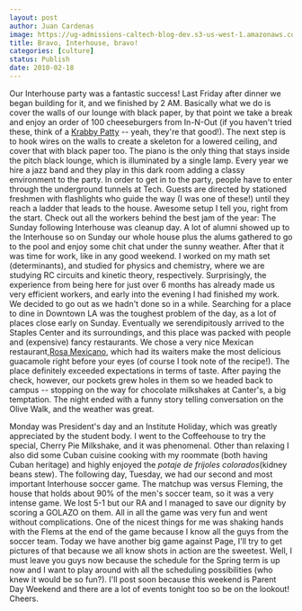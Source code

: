 ```yaml
---
layout: post
author: Juan Cardenas
image: https://ug-admissions-caltech-blog-dev.s3-us-west-1.amazonaws.com/old_pictures/caltech_as_it_happens/6a0105349b8251970b0120a8b286cb970b.jpg
title: Bravo, Interhouse, bravo!
categories: [culture]
status: Publish
date: 2010-02-18
---
```


Our Interhouse party was a fantastic success! Last Friday after dinner we began building for it, and we finished by 2 AM. Basically what we do is cover the walls of our lounge with black paper, by that point we take a break and enjoy an order of 100 cheeseburgers from In-N-Out (if you haven't tried these, think of a <a href="https://spongebob.wikia.com/wiki/Krabby_Patty">Krabby Patty</a> -- yeah, they're that good!). The next step is to hook wires on the walls to create a skeleton for a lowered ceiling, and cover that with black paper too. The piano is the only thing that stays inside the pitch black lounge, which is illuminated by a single lamp. Every year we hire a jazz band and they play in this dark room adding a classy environment to the party. In order to get in to the party, people have to enter through the underground tunnels at Tech. Guests are directed by stationed freshmen with flashlights who guide the way (I was one of these!) until they reach a ladder that leads to the house. Awesome setup I tell you, right from the start. Check out all the workers behind the best jam of the year:
The Sunday following Interhouse was cleanup day. A lot of alumni showed up to the Interhouse so on Sunday our whole house plus the alums gathered to go to the pool and enjoy some chit chat under the sunny weather. After that it was time for work, like in any good weekend. I worked on my math set (determinants), and studied for physics and chemistry, where we are studying RC circuits and kinetic theory, respectively. Surprisingly, the experience from being here for just over 6 months has already made us very efficient workers, and early into the evening I had finished my work. We decided to go out as we hadn't done so in a while. Searching for a place to dine in Downtown LA was the toughest problem of the day, as a lot of places close early on Sunday. Eventually we serendipitously arrived to the Staples Center and its surroundings, and this place was packed with people and (expensive) fancy restaurants. We chose a very nice Mexican restaurant,<a href="https://www.rosamexicano.com/" target="_blank">Rosa Mexicano</a>, which had its waiters make the most delicious guacamole right before your eyes (of course I took note of the recipe!). The place definitely exceeded expectations in terms of taste. After paying the check, however, our pockets grew holes in them so we headed back to campus -- stopping on the way for chocolate milkshakes at Canter's, a big temptation. The night ended with a funny story telling conversation on the Olive Walk, and the weather was great.

Monday was President's day and an Institute Holiday, which was greatly appreciated by the student body. I went to the Coffeehouse to try the special, Cherry Pie Milkshake, and it was phenomenal. Other than relaxing I also did some Cuban cuisine cooking with my roommate (both having Cuban heritage) and highly enjoyed the *potaje de frijoles colorados*(kidney beans stew). The following day, Tuesday, we had our second and most important Interhouse soccer game. The matchup was versus Fleming, the house that holds about 90% of the men's soccer team, so it was a very intense game. We lost 5-1 but our RA and I managed to save our dignity by scoring a GOLAZO on them. All in all the game was very fun and went without complications. One of the nicest things for me was shaking hands with the Flems at the end of the game because I know all the guys from the soccer team. Today we have another big game against Page, I'll try to get pictures of that because we all know shots in action are the sweetest. Well, I must leave you guys now because the schedule for the Spring term is up now and I want to play around with all the scheduling possibilities (who knew it would be so fun?). I'll post soon because this weekend is Parent Day Weekend and there are a lot of events tonight too so be on the lookout!
Cheers.

